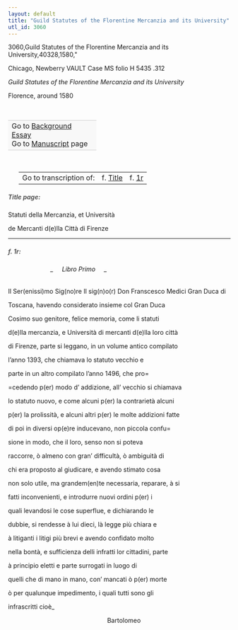 ```yaml
---
layout: default
title: "Guild Statutes of the Florentine Mercanzia and its University"
utl_id: 3060
---
```


3060,Guild Statutes of the Florentine Mercanzia and its University,40328,1580,"

Chicago, Newberry VAULT Case MS folio H 5435 .312


*Guild Statutes of the Florentine Mercanzia and its University*


Florence, around 1580


 

<table border="0.5" cellpadding="1" cellspacing="1" style="width: 200px; background-color:#F8F8F8;"><tbody style="border-color:#ccc"><tr style="border-color:#ccc"><td>Go to <a href="https://centerfordigitalhumanities.github.io/Newberry-Italian-paleography/essay/040" target="_blank">Background Essay</a><br />
			Go to <a href="https://centerfordigitalhumanities.github.io/Newberry-Italian-paleography/www/record.html?id=040" target="_blank">Manuscript</a> page</td>
</tr></tbody></table>
 


<table border="0.5" cellpadding="1" cellspacing="1" style="width: 320px; margin-left: 0.25in;"><tbody><tr style="border-color:#B3B6B7"><td style="text-align:center">Go to transcription of:</td>
<td style="text-align:center">f. <a href="#1">Title</a></td>
<td style="text-align:center">f. <a href="#2">1r</a></td>
</tr></tbody></table>
<h5 id="1" style="color:#555;">Title page:</h5>

Statuti della Mercanzia, et Università


de Mercanti d(e)lla Città di Firenze


<hr /><h5 id="2" style="color:#555;">f. 1r:</h5>
<h6 font-weight:300="" style="margin-left: 1in; ">_     Libro Primo     _</h6>

Il Ser(enissi)mo Sig(no)re Il sig(n)o(r) Don Franscesco Medici Gran Duca di


Toscana, havendo considerato insieme col Gran Duca


Cosimo suo genitore, felice memoria, come li statuti


d(e)lla mercanzia, e Università di mercanti d(e)lla loro città


di Firenze, parte si leggano, in un volume antico compilato


l’anno 1393, che chiamava lo statuto vecchio e


parte in un altro compilato l’anno 1496, che pro=


=cedendo p(er) modo d’ addizione, all’ vecchio si chiamava


lo statuto nuovo, e come alcuni p(er) la contrarietà alcuni


p(er) la prolissità, e alcuni altri p(er) le molte addizioni fatte


di poi in diversi op(e)re inducevano, non piccola confu=


sione in modo, che il loro, senso non si poteva


raccorre, ò almeno con gran’ difficultà, ò ambiguità di


chi era proposto al giudicare, e avendo stimato cosa


non solo utile, ma grandem(en)te necessaria, reparare, à si


fatti inconvenienti, e introdurre nuovi ordini p(er) i


quali levandosi le cose superflue, e dichiarando le


dubbie, si rendesse à lui dieci, là legge più chiara e


à litiganti i litigi più brevi e avendo confidato molto


nella bontà, e sufficienza delli infratti lor cittadini, parte


à principio eletti e parte surrogati in luogo di


quelli che di mano in mano, con’ mancati ò p(er) morte


ò per qualunque impedimento, i quali tutti sono gli


infrascritti cioè_


                                                         Bartolomeo

